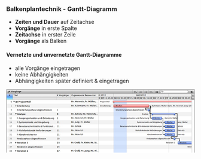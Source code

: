 ### Balkenplantechnik - Gantt-Diagramm
- **Zeiten und Dauer** auf Zeitachse
- **Vorgänge** in erste Spalte
- **Zeitachse** in erster Zeile
- **Vorgänge** als Balken

#### Vernetzte und unvernetzte Gantt-Diagramme
- alle Vorgänge eingetragen
- keine Abhängigkeiten
- Abhängigkeiten später definiert & eingetragen

![Gantt-Diagramm](folien/4_projektorganisation/images/Balkenplantechnik_Gantt-Diagramm.png)
